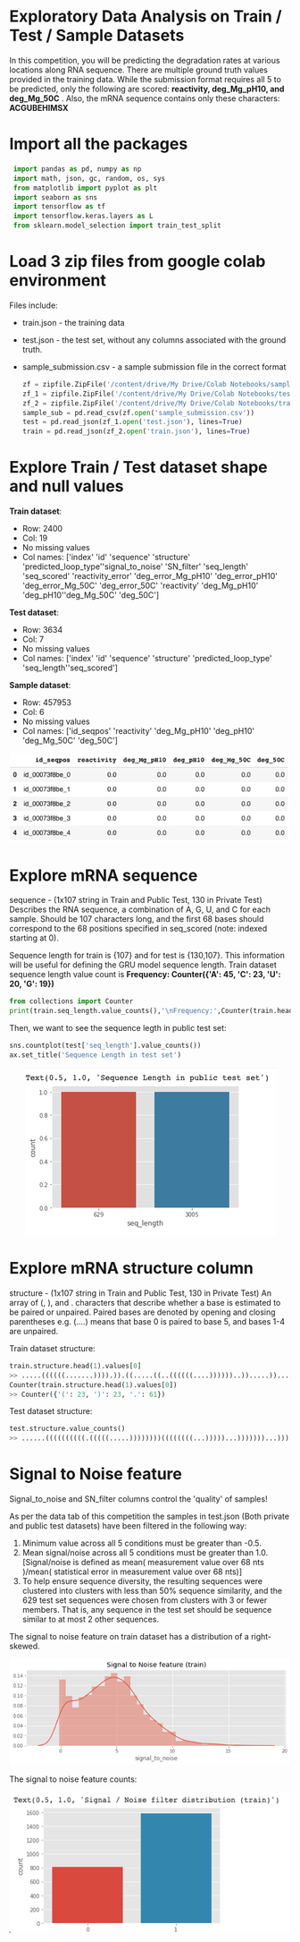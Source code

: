 # Exploratory Data Analysis on Train / Test / Sample Datasets

In this competition, you will be predicting the degradation rates at various locations along RNA sequence.
There are multiple ground truth values provided in the training data. While the submission format requires all 5 to be predicted, only the following are scored: **reactivity, deg_Mg_pH10, and deg_Mg_50C**
. Also, the mRNA sequence contains only these characters: **ACGUBEHIMSX**
# Import all the packages
   ```python
    import pandas as pd, numpy as np
    import math, json, gc, random, os, sys
    from matplotlib import pyplot as plt
    import seaborn as sns
    import tensorflow as tf
    import tensorflow.keras.layers as L
    from sklearn.model_selection import train_test_split
   ```
# Load 3 zip files from google colab environment
Files include:
* train.json - the training data
* test.json - the test set, without any columns associated with the ground truth.
* sample_submission.csv - a sample submission file in the correct format

   ```python
   zf = zipfile.ZipFile('/content/drive/My Drive/Colab Notebooks/sample_submission.csv.zip') 
   zf_1 = zipfile.ZipFile('/content/drive/My Drive/Colab Notebooks/test.json.zip') 
   zf_2 = zipfile.ZipFile('/content/drive/My Drive/Colab Notebooks/train.json.zip') 
   sample_sub = pd.read_csv(zf.open('sample_submission.csv'))
   test = pd.read_json(zf_1.open('test.json'), lines=True)
   train = pd.read_json(zf_2.open('train.json'), lines=True)
   ```
# Explore Train / Test dataset shape and null values

**Train dataset**:
* Row: 2400
* Col: 19
* No missing values
* Col names: ['index' 'id' 'sequence' 'structure' 'predicted_loop_type''signal_to_noise' 'SN_filter' 'seq_length' 'seq_scored' 'reactivity_error' 'deg_error_Mg_pH10' 'deg_error_pH10'
 'deg_error_Mg_50C' 'deg_error_50C' 'reactivity' 'deg_Mg_pH10' 'deg_pH10''deg_Mg_50C' 'deg_50C']
 
**Test dataset**:
* Row: 3634
* Col: 7
* No missing values
* Col names: ['index' 'id' 'sequence' 'structure' 'predicted_loop_type' 'seq_length''seq_scored']

**Sample dataset**:
* Row: 457953
* Col: 6
* No missing values
* Col names: ['id_seqpos' 'reactivity' 'deg_Mg_pH10' 'deg_pH10' 'deg_Mg_50C' 'deg_50C']
<p align="center">
  <img src="https://github.com/NaeRong/OpenVaccine-mRNA-Degradation-Predictor/blob/master/Pictures/Sample.png">
</p>

# Explore mRNA sequence
sequence - (1x107 string in Train and Public Test, 130 in Private Test) Describes the RNA sequence, a combination of A, G, U, and C for each sample. Should be 107 characters long, and the first 68 bases should correspond to the 68 positions specified in seq_scored (note: indexed starting at 0).

Sequence length for train is {107} and for test is {130,107}. This information will be useful for defining the GRU model sequence length.
Train dataset sequence length value count is **Frequency: Counter({'A': 45, 'C': 23, 'U': 20, 'G': 19})**
```python
from collections import Counter
print(train.seq_length.value_counts(),'\nFrequency:',Counter(train.head(1).sequence.values[0]))
```
Then, we want to see the sequence legth in public test set:
```python 
sns.countplot(test['seq_length'].value_counts())
ax.set_title('Sequence Length in test set')
```
<p align="center">
  <img src="https://github.com/NaeRong/OpenVaccine-mRNA-Degradation-Predictor/blob/master/Pictures/Seq_len_test.png">
</p>

# Explore mRNA structure column
structure - (1x107 string in Train and Public Test, 130 in Private Test) An array of (, ), and . characters that describe whether a base is estimated to be paired or unpaired. Paired bases are denoted by opening and closing parentheses e.g. (....) means that base 0 is paired to base 5, and bases 1-4 are unpaired.

Train dataset structure:
```python
train.structure.head(1).values[0]
>> .....((((((.......)))).)).((.....((..((((((....))))))..)).....))....(((((((....))))))).....................
Counter(train.structure.head(1).values[0])
>> Counter({'(': 23, ')': 23, '.': 61})
```
Test dataset structure:
```python
test.structure.value_counts()
>> ......((((((((((.(((((.....))))))))((((((((...)))))...)))))))...))).(((((((....))))))).....................
```
# Signal to Noise feature
Signal_to_noise and SN_filter columns control the 'quality' of samples! 

As per the data tab of this competition the samples in test.json (Both private and public test datasets) have been filtered in the following way:
1. Minimum value across all 5 conditions must be greater than -0.5.
2. Mean signal/noise across all 5 conditions must be greater than 1.0. [Signal/noise is defined as mean( measurement value over 68 nts )/mean( statistical error in measurement value over 68 nts)]
3. To help ensure sequence diversity, the resulting sequences were clustered into clusters with less than 50% sequence similarity, and the 629 test set sequences were chosen from clusters with 3 or fewer members. That is, any sequence in the test set should be sequence similar to at most 2 other sequences.


The signal to noise feature on train dataset has a distribution of a right-skewed. 
<p align="center">
  <img src="https://github.com/NaeRong/OpenVaccine-mRNA-Degradation-Predictor/blob/master/Pictures/Signal_Noise.png">
</p>
The signal to noise feature counts:
<p align="center">
  <img src="https://github.com/NaeRong/OpenVaccine-mRNA-Degradation-Predictor/blob/master/Pictures/Sig_Noise_cnt.png">
</p>






